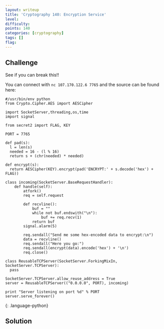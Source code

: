 ```yaml
---
layout: writeup
title: 'Cryptography 140: Encryption Service'
level:
difficulty:
points: 140
categories: [cryptography]
tags: []
flag:
---
```

## Challenge

See if you can break this!!

You can connect with `nc 107.170.122.6 7765` and the source can be found
here:

    #/usr/bin/env python
    from Crypto.Cipher.AES import AESCipher
    
    import SocketServer,threading,os,time
    import signal
    
    from secret2 import FLAG, KEY
    
    PORT = 7765
    
    def pad(s):
      l = len(s)
      needed = 16 - (l % 16)
      return s + (chr(needed) * needed)
    
    def encrypt(s):
      return AESCipher(KEY).encrypt(pad('ENCRYPT:' + s.decode('hex') + FLAG))
    
    class incoming(SocketServer.BaseRequestHandler):
        def handle(self):
            atfork()
            req = self.request
    
            def recvline():
                buf = ""
                while not buf.endswith("\n"):
                    buf += req.recv(1)
                return buf
            signal.alarm(5)
    
            req.sendall("Send me some hex-encoded data to encrypt:\n")
            data = recvline()
            req.sendall("Here you go:")
            req.sendall(encrypt(data).encode('hex') + '\n')
            req.close()
    
    class ReusableTCPServer(SocketServer.ForkingMixIn, SocketServer.TCPServer):
      pass
    
    SocketServer.TCPServer.allow_reuse_address = True
    server = ReusableTCPServer(("0.0.0.0", PORT), incoming)
    
    print "Server listening on port %d" % PORT
    server.serve_forever()
{: .language-python}

## Solution